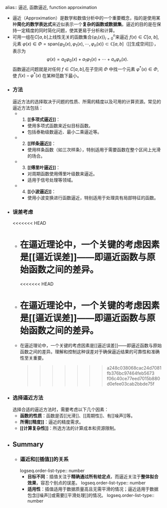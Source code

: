 alias:: 逼近, 函数逼近, function approximation

- 逼近（Approximation）是数学和数值分析中的一个重要概念，指的是使用某种**简化的数学表达式**来近似表示一个**复杂的函数或数据集**。逼近的目的是在保持一定精度的同时简化问题，使其更易于分析和计算。
- 可用一组在$C[a,b]$上线性无关的函数集合$\left\{\varphi_i(x)\right\}_{i=0}^n$来逼近 $f(x)\in C[a$, $b$],元素 $\varphi(x)\in\Phi= \mathrm{span}\{\varphi_0(x),\varphi_1(x),\cdots,\varphi_n(x)\}\subset\mathbb{C}[a,b]$（[[生成空间]]），表示为
  $$
  \varphi(x)=a_0\varphi_0(x)+a_1\varphi_1(x)+\cdots+a_n\varphi_n(x).
  $$
  函数逼近问题就是对任何 $f\in C[a,b]$,在子空间 $\Phi$ 中找一个元素 $\varphi^*(x)\in\Phi$,使 $f(x)-\varphi^*(x)$ 在某种范数下最小。
- ### 方法
  逼近方法的选择取决于问题的性质、所需的精度以及可用的计算资源。常见的逼近方法包括：
	- 1. **[[多项式逼近]]**：
		- 使用多项式函数来近似目标函数。
		- 包括泰勒级数逼近、最小二乘逼近等。
	- 2. **[[样条逼近]]**：
		- 使用样条函数（如三次样条），特别适用于需要函数在整个区间上光滑的场合。
	- 3. **[[傅里叶逼近]]**：
		- 对周期函数使用傅里叶级数来逼近。
		- 适用于信号处理等领域。
	- 4. **[[小波逼近]]**：
		- 使用小波变换进行函数逼近，特别适用于处理具有局部特征的函数。
- ### 误差考虑
  <<<<<<< HEAD
	- 在逼近理论中，一个关键的考虑因素是[[逼近误差]]——即逼近函数与原始函数之间的差异。
	  =======
	  <<<<<<< HEAD
	- 在逼近理论中，一个关键的考虑因素是[[逼近误差]]——即逼近函数与原始函数之间的差异。
	  =======
	- 在逼近理论中，一个关键的考虑因素是[[逼近误差]]——即逼近函数与原始函数之间的差异。理解和控制这种误差对于确保逼近结果的可靠性和准确性至关重要。
	  >>>>>>> a248c038068cac24d7081fb376bc97464feb5673
	  >>>>>>> f06c40ce77eed7015b880d0efee03cab2bbde75f
- ### 选择逼近方法
  选择合适的逼近方法时，需要考虑以下几个因素：
	- **函数的性质**：函数是否[[光滑]]、[[周期性]]、有[[噪声]]等。
	- **所需[[精度]]**：逼近的精度需求。
	- **[[计算复杂性]]**：所选方法的计算成本和资源限制。
- ## Summary
	- ### 逼近和[[插值]]的关系
	  logseq.order-list-type:: number
		- **目标不同**：插值关注于**精确通过所有给定点**，而逼近关注于**整体拟合效果**，容忍个别点的误差。
		  logseq.order-list-type:: number
		- **适用性**：插值适用于数据质量高且无需平滑的情况；逼近适用于数据包含[[噪声]]或需要[[平滑处理]]的情况。
		  logseq.order-list-type:: number